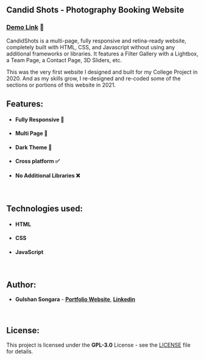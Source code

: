 ## Candid Shots - Photography Booking Website

### [Demo Link](https://candid-shots.netlify.app) 🔗

CandidShots is a multi-page, fully responsive and retina-ready website, completely built with HTML, CSS, and Javascript without using any additional frameworks or libraries. It features a Filter Gallery with a Lightbox, a Team Page, a Contact Page, 3D Sliders, etc.

This was the very first website I designed and built for my College Project in 2020. And as my skills grow, I re-designed and re-coded some of the sections or portions of this website in 2021.
<br/>

## Features:

- #### **Fully Responsive 💯**
- #### **Multi Page 📰**
- #### **Dark Theme 🎨**
- #### **Cross platform ✅**
- #### **No Additional Libraries ❌**
<br/>

## Technologies used:

- #### **HTML**
- #### **CSS**
- #### **JavaScript**
<br/>

## Author:

- **Gulshan Songara** - **[Portfolio Website](https://gulshansongara.netlify.app)**, **[Linkedin](https://www.linkedin.com/in/gulshansongara/)** 
<br/>

## License:

This project is licensed under the  **GPL-3.0** License - see the [LICENSE](LICENSE) file for details.

